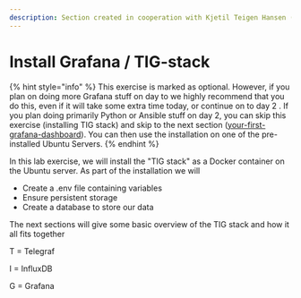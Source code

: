 ```yaml
---
description: Section created in cooperation with Kjetil Teigen Hansen (@mrTeigen)
---
```


# Install Grafana / TIG-stack

{% hint style="info" %}
This exercise is marked as optional. However, if you plan on doing more Grafana stuff on day to we highly recommend that you do this, even if it will take some extra time today, or continue on to day 2. If you plan doing primarily Python or Ansible stuff on day 2, you can skip this exercise (installing TIG stack) and skip to the next section ([your-first-grafana-dashboard](../your-first-grafana-dashboard/ "mention")). You can then use the installation on one of the pre-installed Ubuntu Servers.
{% endhint %}

In this lab exercise, we will install the "TIG stack" as a Docker container on the Ubuntu server. As part of the installation we will

* Create a .env file containing variables
* Ensure persistent storage
* Create a database to store our data

The next sections will give some basic overview of the TIG stack and how it all fits together

T = Telegraf

I = InfluxDB

G = Grafana

